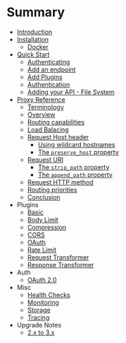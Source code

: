 # Summary

* [Introduction](README.md)
* [Installation](install/README.md)
    * [Docker](install/docker.md)
* [Quick Start](quick_start/README.md)
    * [Authenticating](quick_start/authenticating.md)
    * [Add an endpoint](quick_start/add_endpoint.md)
    * [Add Plugins](quick_start/add_plugins.md)
    * [Authentication](quick_start/add_auth.md)
    * [Adding your API - File System](quick_start/file_system.md)
* [Proxy Reference](proxy/README.md)
    * [Terminology](proxy/terminology.md)
    * [Overview](proxy/overview.md)
    * [Routing capabilities](proxy/routing_capabilities.md)
    * [Load Balacing](proxy/load_balacing.md)
    * [Request Host header](proxy/request_host_header.md)
        * [Using wildcard hostnames](proxy/wildcard_hostnames.md)
        * [The `preserve_host` property](proxy/preserve_host_property.md)
    * [Request URI](proxy/request_uri.md)
        * [The `strip_path` property](proxy/strip_uri_property.md)
        * [The `append_path` property](proxy/append_uri_property.md)
    * [Request HTTP method](proxy/request_http_method.md)
    * [Routing priorities](proxy/routing_priorities.md)
    * [Conclusion](proxy/conclusion.md)
* Plugins
    * [Basic](plugins/basic.md)
    * [Body Limit](plugins/body_limit.md)
    * [Compression](plugins/compression.md)
    * [CORS](plugins/cors.md)
    * [OAuth](plugins/oauth.md)
    * [Rate Limit](plugins/rate_limit.md)
    * [Request Transformer](plugins/request_transformer.md)
    * [Response Transformer](plugins/response_transformer.md)
* Auth
    * [OAuth 2.0](auth/oauth.md)
* Misc
    * [Health Checks](misc/health_checks.md)
    * [Monitoring](misc/monitoring.md)
    * [Storage](misc/storage.md)
    * [Tracing](misc/tracing.md)
* Upgrade Notes
    * [2.x to 3.x](upgrade/3x.md)

